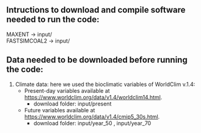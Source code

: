 ## Intructions to download and compile software needed to run the code:
MAXENT -> input/  
FASTSIMCOAL2 -> input/  

## Data needed to be downloaded before running the code:
1) Climate data: here we used the bioclimatic variables of WorldClim v.1.4:
    - Present-day variables available at https://www.worldclim.org/data/v1.4/worldclim14.html.
      - download folder: input/present
    - Future variables available at https://www.worldclim.org/data/v1.4/cmip5_30s.html. 
      - download folder: input/year_50 , input/year_70
